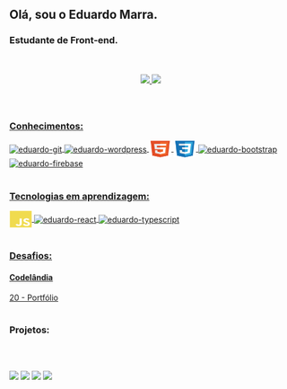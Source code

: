 ## Olá, sou o Eduardo Marra. 
### Estudante de Front-end.
<br>
<br>

<!--
- 🔭 I’m currently working on ...
- 🌱 I’m currently learning ...
- 👯 I’m looking to collaborate on ...
- 🤔 I’m looking for help with ...
- 💬 Ask me about ...
- 📫 How to reach me: ...
- 😄 Pronouns: ...
- ⚡ Fun fact: ...
-->

<!--
  Cards retirados em https://github.com/anuraghazra/github-readme-stats
-->
<div align="center">
  <a href="https://github.com/Eduardomarra">
  <img height="180em" src="https://github-readme-stats.vercel.app/api?username=Eduardomarra&show_icons=true&theme=radical"/>
  <img height="180em" src="https://github-readme-stats.vercel.app/api/top-langs/?username=Eduardomarra&layout=compact&langs_count=7&theme=dracula"/>
</div>
<br>
<br>

 ##
  
<!--
  Icons retirados em https://devicon.dev/. Icones em formato SVG
-->
  
### Conhecimentos:
   
<div style="display: inline_block">
  <img align="center" alt="eduardo-git" height="30" width="40" src="https://cdn.jsdelivr.net/gh/devicons/devicon/icons/git/git-original.svg" />
  <img align="center" alt="eduardo-wordpress" height="30" width="40" src="https://cdn.jsdelivr.net/gh/devicons/devicon/icons/wordpress/wordpress-plain.svg" />
  <img align="center" alt="eduardo-HTML" height="30" width="40" src="https://raw.githubusercontent.com/devicons/devicon/master/icons/html5/html5-original.svg">
  <img align="center" alt="eduardo-CSS" height="30" width="40" src="https://raw.githubusercontent.com/devicons/devicon/master/icons/css3/css3-original.svg">
  <img align="center" alt="eduardo-bootstrap" height="30" width="40" src="https://cdn.jsdelivr.net/gh/devicons/devicon/icons/bootstrap/bootstrap-plain.svg" />
  <img align="center" alt="eduardo-firebase" height="30" width="40" src="https://cdn.jsdelivr.net/gh/devicons/devicon/icons/firebase/firebase-plain.svg" />
</div><br>
  
### Tecnologias em aprendizagem:
<div style="display: inline_block">
  <img align="center" alt="eduardo-Js" height="30" width="40" src="https://raw.githubusercontent.com/devicons/devicon/master/icons/javascript/javascript-plain.svg">
  <img align="center" alt="eduardo-react" height="30" width="40" src="https://cdn.jsdelivr.net/gh/devicons/devicon/icons/react/react-original.svg" />
  <img align="center" alt="eduardo-typescript" height="30" width="40" src="https://cdn.jsdelivr.net/gh/devicons/devicon/icons/typescript/typescript-original.svg" /> 
</div><br>
  
### Desafios:
  #### Codelândia
<div style="display: inline_block">
  <a href="https://20-portfolio.vercel.app">20 - Portfólio</a>
</div><br>
  
### Projetos:
  <div style="display: inline_block">
   
  </div><br>
  
  ##
  
 

  ##
  
<!--
  Icons redes sociais retirados em https://dev.to/envoy_/150-badges-for-github-pnk.
-->
<div> 
  <a href="mailto:eduardomarra@gmail.com" target="_blank"><img src="https://img.shields.io/badge/Gmail-D14836?style=for-the-badge&logo=gmail&logoColor=white" ></a>
  <a href="https://www.linkedin.com/in/eduardomarra/" target="_blank"><img src="https://img.shields.io/badge/-LinkedIn-%230077B5?style=for-the-badge&logo=linkedin&logoColor=white"></a> 
  <a href="https://www.instagram.com/eduardogmarra" target="_blank"><img src="https://img.shields.io/badge/-Instagram-%23E4405F?style=for-the-badge&logo=instagram&logoColor=white"></a>
  <a href="https://api.whatsapp.com/send?phone=61993707468" target="_blank"><img src="https://img.shields.io/badge/WhatsApp-25D366?style=for-the-badge&logo=whatsapp&logoColor=white"></a>
</div>
